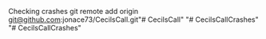 Checking crashes 
git remote add origin git@github.com:jonace73/CecilsCall.git"# CecilsCall" 
"# CecilsCallCrashes" 
"# CecilsCallCrashes" 
